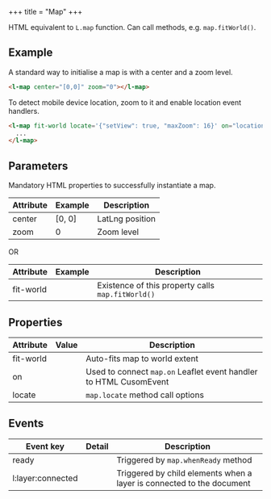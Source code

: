 +++
title = "Map"
+++

HTML equivalent to `L.map` function. Can call methods, e.g. `map.fitWorld()`.

## Example

A standard way to initialise a map is with a center and a zoom level.

```html
<l-map center="[0,0]" zoom="0"></l-map>
```

To detect mobile device location, zoom to it and enable location event handlers.

```html
<l-map fit-world locate='{"setView": true, "maxZoom": 16}' on="locationfound locationerror">
  ...
</l-map>
```

## Parameters

Mandatory HTML properties to successfully instantiate a map.

| Attribute | Example | Description |
| -- | -- | -- |
| center | [0, 0]  | LatLng position |
| zoom | 0 | Zoom level |

OR

| Attribute | Example | Description |
| -- | -- | -- |
| fit-world  | | Existence of this property calls `map.fitWorld()` |

## Properties

| Attribute | Value | Description |
| -- | -- | -- |
| fit-world | | Auto-fits map to world extent |
| on | | Used to connect `map.on` Leaflet event handler to HTML CusomEvent |
| locate | | `map.locate` method call options |

## Events

| Event key | Detail | Description |
| -- | -- | -- |
| ready | | Triggered by `map.whenReady` method |
| l:layer:connected | | Triggered by child elements when a layer is connected to the document |

